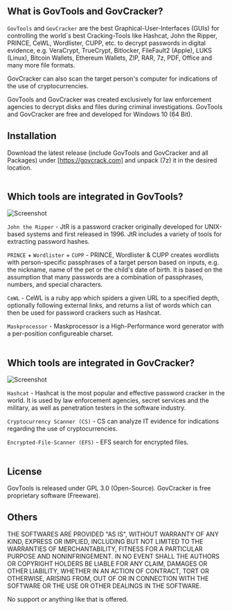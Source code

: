 
## What is GovTools and GovCracker? ##

`GovTools` and `GovCracker` are the best Graphical-User-Interfaces (GUIs) 
for controlling the world´s best Cracking-Tools like Hashcat, John the Ripper, 
PRINCE, CeWL, Wordlister, CUPP, etc. to decrypt passwords in digital evidence, 
e.g. VeraCrypt, TrueCrypt, Bitlocker, FileFault2 (Apple), LUKS (Linux), Bitcoin Wallets, 
Ethereum Wallets, ZIP, RAR, 7z, PDF, Office and many more file formats.

GovCracker can also scan the target person's computer for indications of the use of 
cryptocurrencies.

GovTools and GovCracker was created exclusively for law enforcement agencies to decrypt disks and files 
during criminal investigations. GovTools and GovCracker are free and developed for Windows 10 (64 Bit). 

## Installation ##

Download the latest release (include GovTools and GovCracker and all Packages) under 
[https://govcrack.com] and unpack (7z) it in the desired location. 
<br>
<br>

## Which tools are integrated in GovTools? ##

![Screenshot](https://user-images.githubusercontent.com/73139495/170981613-e6b2c39e-9c20-4871-ad1d-5dd06bda9e4e.jpg)


`John the Ripper` - JtR is a password cracker originally developed for UNIX-based 
systems and first released in 1996. JtR includes a variety of tools for extracting 
password hashes.

`PRINCE` + `Wordlister` + `CUPP` - PRINCE, Wordlister & CUPP creates wordlists with person-specific
passphrases of a target person based on inputs, e.g. the nickname, name of the pet or the child's 
date of birth. It is based on the assumption that many passwords are a combination of passphrases, 
numbers, and special characters.

`CeWL` - CeWL is a ruby app which spiders a given URL to a specified depth, optionally following 
external links, and returns a list of words which can then be used for password crackers such as Hashcat.

`Maskprocessor` - Maskprocessor is a High-Performance word generator with a per-position configureable charset.
<br>
<br>

## Which tools are integrated in GovCracker? ##

![Screenshot](https://user-images.githubusercontent.com/73139495/170981632-97cd2ff6-cf4e-4b17-9094-f6de400f1ef5.jpg)

`Hashcat` - Hashcat is the most popular and effective password cracker in the world. 
It is used by law enforcement agencies, secret services and the military, as well as 
penetration testers in the software industry.

`Cryptocurrency Scanner (CS)` - CS can analyze IT evidence for indications regarding the use of cryptocurrencies. 

`Encrypted-File-Scanner (EFS)` - EFS search for encrypted files.
<br>
<br>

## License ##
 
GovTools is released under GPL 3.0 (Open-Source). 
GovCracker is free proprietary software (Freeware).

## Others ##

THE SOFTWARES ARE PROVIDED "AS IS", WITHOUT WARRANTY OF ANY KIND, EXPRESS OR
IMPLIED, INCLUDING BUT NOT LIMITED TO THE WARRANTIES OF MERCHANTABILITY,
FITNESS FOR A PARTICULAR PURPOSE AND NONINFRINGEMENT. IN NO EVENT SHALL THE
AUTHORS OR COPYRIGHT HOLDERS BE LIABLE FOR ANY CLAIM, DAMAGES OR OTHER
LIABILITY, WHETHER IN AN ACTION OF CONTRACT, TORT OR OTHERWISE, ARISING FROM,
OUT OF OR IN CONNECTION WITH THE SOFTWARE OR THE USE OR OTHER DEALINGS IN THE
SOFTWARE.

No support or anything like that is offered.
